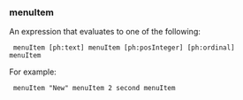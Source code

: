 ### menuItem

An expression that evaluates to one of the following: 

<code><pre>
menuItem [ph:text]
menuItem [ph:posInteger]
[ph:ordinal] menuItem
</pre></code>

For example: 

<code><pre>
menuItem "New"
menuItem 2
second menuItem
</pre></code>

